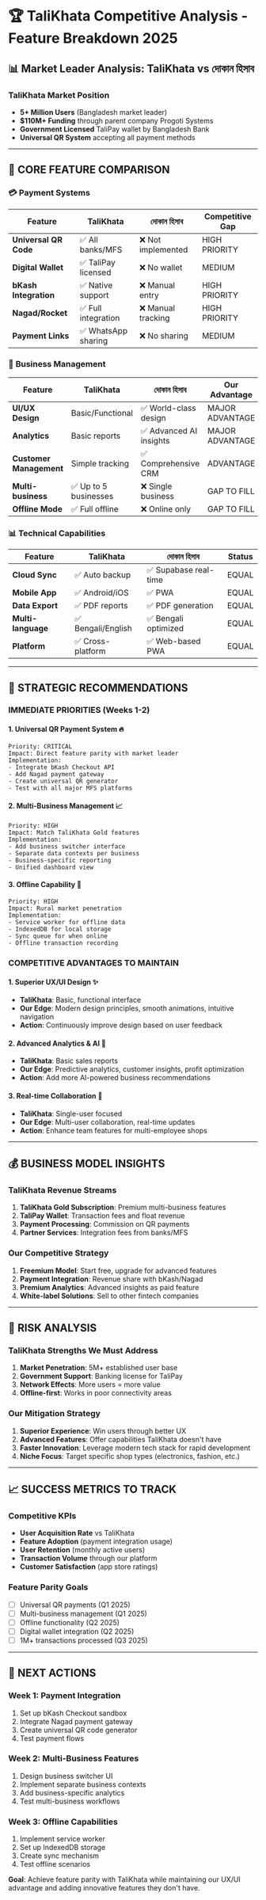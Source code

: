 # 🏆 TaliKhata Competitive Analysis - Feature Breakdown 2025

## 📊 Market Leader Analysis: TaliKhata vs দোকান হিসাব

### **TaliKhata Market Position**
- **5+ Million Users** (Bangladesh market leader)
- **$110M+ Funding** through parent company Progoti Systems
- **Government Licensed** TaliPay wallet by Bangladesh Bank
- **Universal QR System** accepting all payment methods

---

## 🚀 **CORE FEATURE COMPARISON**

### 💳 **Payment Systems**
| Feature | TaliKhata | দোকান হিসাব | Competitive Gap |
|---------|-----------|---------------|-----------------|
| **Universal QR Code** | ✅ All banks/MFS | ❌ Not implemented | HIGH PRIORITY |
| **Digital Wallet** | ✅ TaliPay licensed | ❌ No wallet | MEDIUM |
| **bKash Integration** | ✅ Native support | ❌ Manual entry | HIGH PRIORITY |
| **Nagad/Rocket** | ✅ Full integration | ❌ Manual tracking | HIGH PRIORITY |
| **Payment Links** | ✅ WhatsApp sharing | ❌ No sharing | MEDIUM |

### 📱 **Business Management**
| Feature | TaliKhata | দোকান হিসাব | Our Advantage |
|---------|-----------|---------------|---------------|
| **UI/UX Design** | Basic/Functional | ✅ World-class design | MAJOR ADVANTAGE |
| **Analytics** | Basic reports | ✅ Advanced AI insights | MAJOR ADVANTAGE |
| **Customer Management** | Simple tracking | ✅ Comprehensive CRM | ADVANTAGE |
| **Multi-business** | ✅ Up to 5 businesses | ❌ Single business | GAP TO FILL |
| **Offline Mode** | ✅ Full offline | ❌ Online only | GAP TO FILL |

### 📊 **Technical Capabilities**
| Feature | TaliKhata | দোকান হিসাব | Status |
|---------|-----------|---------------|--------|
| **Cloud Sync** | ✅ Auto backup | ✅ Supabase real-time | EQUAL |
| **Mobile App** | ✅ Android/iOS | ✅ PWA | EQUAL |
| **Data Export** | ✅ PDF reports | ✅ PDF generation | EQUAL |
| **Multi-language** | ✅ Bengali/English | ✅ Bengali optimized | EQUAL |
| **Platform** | ✅ Cross-platform | ✅ Web-based PWA | EQUAL |

---

## 🎯 **STRATEGIC RECOMMENDATIONS**

### **IMMEDIATE PRIORITIES (Weeks 1-2)**

#### 1. **Universal QR Payment System** 🔥
```
Priority: CRITICAL
Impact: Direct feature parity with market leader
Implementation: 
- Integrate bKash Checkout API
- Add Nagad payment gateway
- Create universal QR generator
- Test with all major MFS platforms
```

#### 2. **Multi-Business Management** 📈
```
Priority: HIGH
Impact: Match TaliKhata Gold features
Implementation:
- Add business switcher interface
- Separate data contexts per business
- Business-specific reporting
- Unified dashboard view
```

#### 3. **Offline Capability** 📱
```
Priority: HIGH  
Impact: Rural market penetration
Implementation:
- Service worker for offline data
- IndexedDB for local storage
- Sync queue for when online
- Offline transaction recording
```

### **COMPETITIVE ADVANTAGES TO MAINTAIN**

#### 1. **Superior UX/UI Design** ✨
- **TaliKhata**: Basic, functional interface
- **Our Edge**: Modern design principles, smooth animations, intuitive navigation
- **Action**: Continuously improve design based on user feedback

#### 2. **Advanced Analytics & AI** 🧠
- **TaliKhata**: Basic sales reports
- **Our Edge**: Predictive analytics, customer insights, profit optimization
- **Action**: Add more AI-powered business recommendations

#### 3. **Real-time Collaboration** 🔄
- **TaliKhata**: Single-user focused
- **Our Edge**: Multi-user collaboration, real-time updates
- **Action**: Enhance team features for multi-employee shops

---

## 💰 **BUSINESS MODEL INSIGHTS**

### **TaliKhata Revenue Streams**
1. **TaliKhata Gold Subscription**: Premium multi-business features
2. **TaliPay Wallet**: Transaction fees and float revenue
3. **Payment Processing**: Commission on QR payments
4. **Partner Services**: Integration fees from banks/MFS

### **Our Competitive Strategy**
1. **Freemium Model**: Start free, upgrade for advanced features
2. **Payment Integration**: Revenue share with bKash/Nagad
3. **Premium Analytics**: Advanced insights as paid feature
4. **White-label Solutions**: Sell to other fintech companies

---

## 🚨 **RISK ANALYSIS**

### **TaliKhata Strengths We Must Address**
1. **Market Penetration**: 5M+ established user base
2. **Government Support**: Banking license for TaliPay
3. **Network Effects**: More users = more value
4. **Offline-first**: Works in poor connectivity areas

### **Our Mitigation Strategy**
1. **Superior Experience**: Win users through better UX
2. **Advanced Features**: Offer capabilities TaliKhata doesn't have
3. **Faster Innovation**: Leverage modern tech stack for rapid development
4. **Niche Focus**: Target specific shop types (electronics, fashion, etc.)

---

## 📈 **SUCCESS METRICS TO TRACK**

### **Competitive KPIs**
- **User Acquisition Rate** vs TaliKhata
- **Feature Adoption** (payment integration usage)
- **User Retention** (monthly active users)
- **Transaction Volume** through our platform
- **Customer Satisfaction** (app store ratings)

### **Feature Parity Goals**
- [ ] Universal QR payments (Q1 2025)
- [ ] Multi-business management (Q1 2025)
- [ ] Offline functionality (Q2 2025)
- [ ] Digital wallet integration (Q2 2025)
- [ ] 1M+ transactions processed (Q3 2025)

---

## 🎯 **NEXT ACTIONS**

### **Week 1: Payment Integration**
1. Set up bKash Checkout sandbox
2. Integrate Nagad payment gateway
3. Create universal QR code generator
4. Test payment flows

### **Week 2: Multi-Business Features**
1. Design business switcher UI
2. Implement separate business contexts
3. Add business-specific analytics
4. Test multi-business workflows

### **Week 3: Offline Capabilities**
1. Implement service worker
2. Set up IndexedDB storage
3. Create sync mechanism
4. Test offline scenarios

**Goal**: Achieve feature parity with TaliKhata while maintaining our UX/UI advantage and adding innovative features they don't have.
